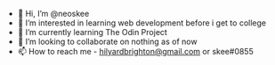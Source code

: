 - 👋 Hi, I’m @neoskee
- 👀 I’m interested in learning web development before i get to college
- 🌱 I’m currently learning The Odin Project
- 💞️ I’m looking to collaborate on nothing as of now
- 📫 How to reach me - hilyardbrighton@gmail.com or skee#0855

<!---
neoskee/neoskee is a ✨ special ✨ repository because its `README.md` (this file) appears on your GitHub profile.
You can click the Preview link to take a look at your changes.
--->
